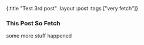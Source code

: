 {:title "Test 3rd post"
 :layout :post
 :tags  ["very fetch"]}

### This Post So Fetch

some more stuff happened
